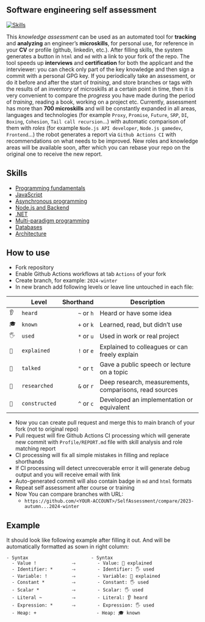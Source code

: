 ## Software engineering self assessment

[![Skills](https://img.shields.io/badge/Self_Assessment-319&nbsp;/&nbsp;319&nbsp;/&nbsp;730-009933?style=flat-square)](https://github.com/Distantlandof/SelfAssessment/blob/main/Profile/REPORT.md)

This _knowledge assessment_ can be used as an automated tool for **tracking** and **analyzing** an engineer’s **microskills**, for personal use, for reference in your **CV** or profile (github, linkedin, etc.). After filling skills, the system generates a button in `html` and `md` with a link to your fork of the repo. The tool speeds up **interviews** and **certification** for both the applicant and the interviewer: you can check only part of the key knowledge and then sign a commit with a personal GPG key. If you periodically take an assessment, or do it before and after the start of _training_, and store branches or tags with the results of an inventory of microskills at a certain point in time, then it is very convenient to compare the _progress_ you have made during the period of _training_, reading a book, working on a project etc. Currently, assessment has more than **700 microskills** and will be constantly expanded in all areas, languages and technologies (for example `Proxy`, `Promise`, `Future`, `SRP`, `DI`, `Boxing`, `Cohesion`, `Tail call recursion`...) with automatic comparison of them with _roles_ (for example `Node.js API developer`, `Node.js gamedev`, `Frontend`...) the robot generates a report via `Github Actions CI` with recommendations on what needs to be improved. New roles and knowledge areas will be available soon, after which you can rebase your repo on the original one to receive the new report.

## Skills

- [Programming fundamentals](Skills/Programming.md)
- [JavaScript](Skills/JavaScript.md)
- [Asynchronous programming](Skills/Async.md)
- [Node.js and Backend](Skills/NodeJS.md)
- [.NET](Skills/DotNET.md)
- [Multi-paradigm programming](Skills/Paradigms.md)
- [Databases](Skills/Databases.md)
- [Architecture](Skills/Architecture.md)

## How to use

- Fork repository
- Enable Github Actions workflows at tab `Actions` of your fork
- Create branch, for example: `2024-winter`
- In new branch add following levels or leave line untouched in each file:

|      | Level         | Shorthand  | Description                                            |
| ---- | ------------- | ----------:| ------------------------------------------------------ |
| `👂` | `heard`       | `~` or `h` | Heard or have some idea                                |
| `🎓` | `known`       | `+` or `k` | Learned, read, but didn’t use                          |
| `🖐️` | `used`        | `*` or `u` | Used in work or real project                           |
| `🙋` | `explained`   | `!` or `e` | Explained to colleagues or can freely explain          |
| `📢` | `talked`      | `"` or `t` | Gave a public speech or lecture on a topic             |
| `🔬` | `researched`  | `&` or `r` | Deep research, measurements, comparisons, read sources |
| `🚀` | `constructed` | `^` or `c` | Developed an implementation or equivalent              |

- Now you can create pull request and merge this to main branch of your fork (not to original repo)
- Pull request will fire Github Actions CI processing which will generate new commit with `Profile/REPORT.md` file with skill analysis and role matching report
- CI processing will fix all simple mistakes in filling and replace shorthands
- If CI processing will detect unrecoverable error it will generate debug output and you will receive email with link
- Auto-generated commit will also contain badge in `md` and `html` formats
- Repeat self assessment after course or training
- Now You can compare branches with URL:
  - `https://github.com/<YOUR-ACCOUNT>/SelfAssessment/compare/2023-autumn...2024-winter`

## Example

It should look like following example after filling it out. And will be automatically formatted as sown in right column:

```
- Syntax                       - Syntax
  - Value !             ⤑        - Value: 🙋 explained
  - Identifier: *       ⤑        - Identifier: 🖐️ used
  - Variable: !         ⤑        - Variable: 🙋 explained
  - Constant *          ⤑        - Constant: 🖐️ used
  - Scalar *            ⤑        - Scalar: 🖐️ used
  - Literal ~           ⤑        - Literal: 👂 heard
  - Expression: *       ⤑        - Expression: 🖐️ used
  - Heap: +                      - Heap: 🎓 known
```
